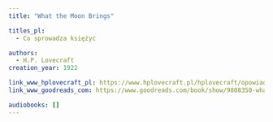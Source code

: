 ```yaml
---
title: "What the Moon Brings"

titles_pl:
  - Co sprowadza księżyc

authors:
  - H.P. Lovecraft
creation_year: 1922

link_www_hplovecraft_pl: https://www.hplovecraft.pl/hplovecraft/opowiadania-nowele-powiesci/what-the-moon-brings/
link_www_goodreads_com: https://www.goodreads.com/book/show/9808350-what-the-moon-brings

audiobooks: []
---
```


